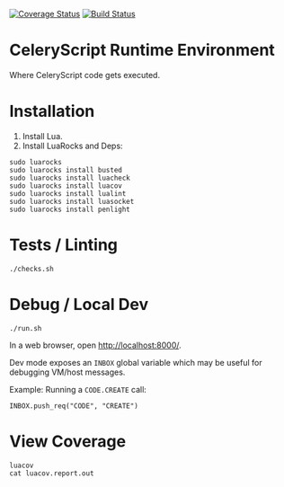 [![Coverage Status](https://coveralls.io/repos/github/RickCarlino/CeleryScript-Runtime/badge.svg?branch=master)](https://coveralls.io/github/RickCarlino/CeleryScript-Runtime?branch=master)
[![Build Status](https://travis-ci.org/RickCarlino/CeleryScript-Runtime.svg?branch=master)](https://travis-ci.org/RickCarlino/CeleryScript-Runtime)
# CeleryScript Runtime Environment

Where CeleryScript code gets executed.

# Installation

1. Install Lua.
2. Install LuaRocks and Deps:

```
sudo luarocks
sudo luarocks install busted
sudo luarocks install luacheck
sudo luarocks install luacov
sudo luarocks install lualint
sudo luarocks install luasocket
sudo luarocks install penlight
```

# Tests / Linting

```
./checks.sh
```

# Debug / Local Dev

```
./run.sh
```

In a web browser, open [http://localhost:8000/](http://localhost:8000/).

Dev mode exposes an `INBOX` global variable which may be useful for debugging VM/host messages.

Example: Running a `CODE.CREATE` call:

```
INBOX.push_req("CODE", "CREATE")
```

# View Coverage

```
luacov
cat luacov.report.out
```
